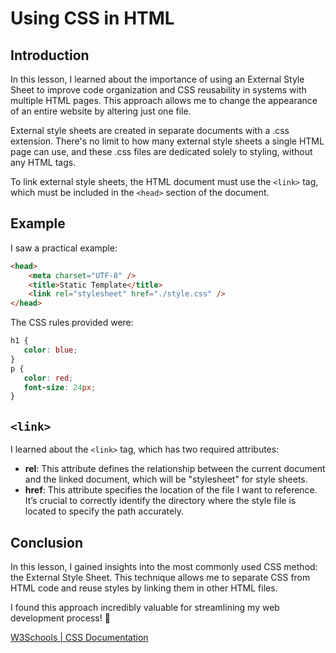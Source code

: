 # Using CSS in HTML

## Introduction
In this lesson, I learned about the importance of using an External Style Sheet to improve code organization and CSS reusability in systems with multiple HTML pages. This approach allows me to change the appearance of an entire website by altering just one file.

External style sheets are created in separate documents with a .css extension. There's no limit to how many external style sheets a single HTML page can use, and these .css files are dedicated solely to styling, without any HTML tags.

To link external style sheets, the HTML document must use the `<link>` tag, which must be included in the `<head>` section of the document.

## Example
I saw a practical example:

```html
<head>
    <meta charset="UTF-8" />
    <title>Static Template</title>
    <link rel="stylesheet" href="./style.css" />
</head>
```

The CSS rules provided were:
```css
h1 {
   color: blue;
}
p {
   color: red;
   font-size: 24px;
}
```

## `<link>`
I learned about the `<link>` tag, which has two required attributes:

- **rel**: This attribute defines the relationship between the current document and the linked document, which will be "stylesheet" for style sheets.
- **href**: This attribute specifies the location of the file I want to reference. It’s crucial to correctly identify the directory where the style file is located to specify the path accurately.

## Conclusion
In this lesson, I gained insights into the most commonly used CSS method: the External Style Sheet. This technique allows me to separate CSS from HTML code and reuse styles by linking them in other HTML files. 

I found this approach incredibly valuable for streamlining my web development process! 🌟

[W3Schools | CSS Documentation](https://www.w3schools.com/css/css_howto.asp)